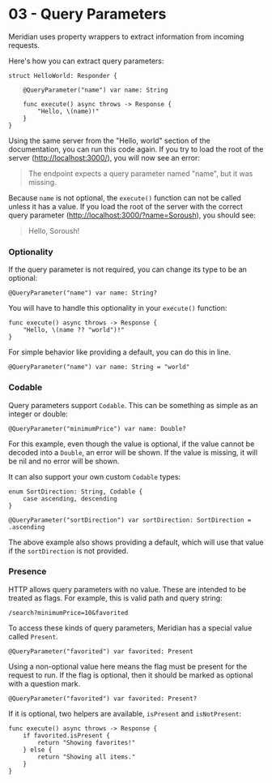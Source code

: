 # 03 - Query Parameters

Meridian uses property wrappers to extract information from incoming requests.

Here's how you can extract query parameters:

    struct HelloWorld: Responder {
    
        @QueryParameter("name") var name: String
    
        func execute() async throws -> Response {
            "Hello, \(name)!"
        }
    }

Using the same server from the "Hello, world" section of the documentation, you can run this code again. If you try to load the root of the server ([http://localhost:3000/](http://localhost:3000/)), you will now see an error:

> The endpoint expects a query parameter named "name", but it was missing.

Because `name` is not optional, the `execute()` function can not be called unless it has a value. If you load the root of the server with the correct query parameter ([http://localhost:3000/?name=Soroush](http://localhost:3000/?name=Soroush)), you should see:

> Hello, Soroush!

### Optionality

If the query parameter is not required, you can change its type to be an optional:

    @QueryParameter("name") var name: String?

You will have to handle this optionality in your `execute()` function:

    func execute() async throws -> Response {
        "Hello, \(name ?? "world")!"
    }

For simple behavior like providing a default, you can do this in line. 

    @QueryParameter("name") var name: String = "world"

### Codable

Query parameters support `Codable`. This can be something as simple as an integer or double:

    @QueryParameter("minimumPrice") var name: Double?

For this example, even though the value is optional, if the value cannot be decoded into a `Double`, an error will be shown. If the value is missing, it will be nil and no error will be shown.

It can also support your own custom `Codable` types:

    enum SortDirection: String, Codable {
        case ascending, descending
    }
    
    @QueryParameter("sortDirection") var sortDirection: SortDirection = .ascending

The above example also shows providing a default, which will use that value if the `sortDirection` is not provided.

### Presence

HTTP allows query parameters with no value. These are intended to be treated as flags. For example, this is valid path and query string:

    /search?minimumPrice=10&favorited

To access these kinds of query parameters, Meridian has a special value called `Present`.

    @QueryParameter("favorited") var favorited: Present

Using a non-optional value here means the flag must be present for the request to run. If the flag is optional, then it should be marked as optional with a question mark.

    @QueryParameter("favorited") var favorited: Present?

If it is optional, two helpers are available, `isPresent` and `isNotPresent`:

    func execute() async throws -> Response {
        if favorited.isPresent {
            return "Showing favorites!"
        } else {
            return "Showing all items."
        }
    }
